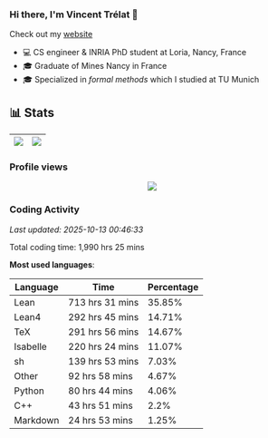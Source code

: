 ### Hi there, I'm Vincent Trélat 👋

Check out my [website](https://vtrelat.github.io)

-   💻 CS engineer & INRIA PhD student at Loria, Nancy, France
-   🎓 Graduate of Mines Nancy in France
-   🎓 Specialized in _formal methods_ which I studied at TU Munich

## 📊 **Stats**

| <img align="center" src="https://readme-stats.clckblog.space/api?username=VTrelat&show_icons=true&include_all_commits=true&theme=tokyonight&hide_border=true" /> | <img align="center" src="https://readme-stats.clckblog.space/api/top-langs/?username=VTrelat&layout=compact&theme=tokyonight&hide_border=true" /> |
| ---------------------------------------------------------------------------------------------------------------------------------------------------------------- | ------------------------------------------------------------------------------------------------------------------------------------------------- |

### Profile views

<p align="center">
 <img src="https://profile-counter.glitch.me/VTrelat/count.svg" />
</p>

<!--automations-->
### Coding Activity
_Last updated: 2025-10-13 00:46:33_

Total coding time: 1,990 hrs 25 mins

**Most used languages**:

| Language | Time | Percentage |
| ------------- | ------------- | ------------- |
| Lean | 713 hrs 31 mins | 35.85% |
| Lean4 | 292 hrs 45 mins | 14.71% |
| TeX | 291 hrs 56 mins | 14.67% |
| Isabelle | 220 hrs 24 mins | 11.07% |
| sh | 139 hrs 53 mins | 7.03% |
| Other | 92 hrs 58 mins | 4.67% |
| Python | 80 hrs 44 mins | 4.06% |
| C++ | 43 hrs 51 mins | 2.2% |
| Markdown | 24 hrs 53 mins | 1.25% |

